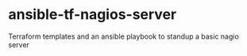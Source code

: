# ansible-tf-nagios-server
Terraform templates and an ansible playbook to standup a basic nagio server
